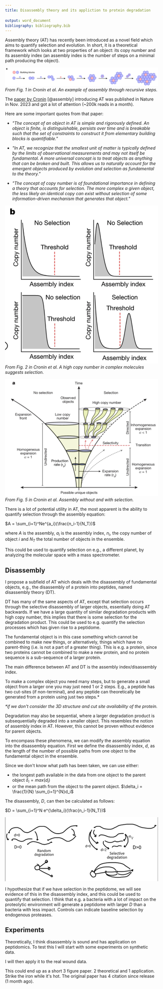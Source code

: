 ```yaml
---
title: Disassembly theory and its appliction to protein degradation

output: word_document
bibliography: bibliography.bib
---
```


Assembly theory (AT) has recently been introduced as a novel field which aims to quantify selection and evolution. In short, it is a theoretical framework which looks at two properties of an object: its copy number and its assembly index (an assembly index is the number of steps on a minimal path producing the object). 

![](/paper/img/at3.png)
*From Fig. 1 in Cronin et al. An example of assembly through recursive steps.*

The [paper by Cronin](https://www.nature.com/articles/s41586-023-06600-9) [@assembly] introducing AT was published in Nature in Nov. 2023 and got a lot of attention (~200k reads in a month).

Here are some important quotes from that paper:

- *"The concept of an object in AT is simple and rigorously defined. An object is finite, is distinguishable, persists over time and is breakable such that the set of constraints to construct it from elementary building blocks is quantifiable."*

- *"In AT, we recognize that the smallest unit of matter is typically defined by the limits of observational measurements and may not itself be fundamental. A more universal concept is to treat objects as anything that can be broken and built. This allows us to naturally account for the emergent objects produced by evolution and selection as fundamental to the theory."*

- *"The concept of copy number is of foundational importance in defining a theory that accounts for selection. The more complex a given object, the less likely an identical copy can exist without selection of some information-driven mechanism that generates that object."*

![](/paper/img/at2.png)
*From Fig. 2 in Cronin et al. A high copy number in complex molecules suggests selection.*

![](/paper/img/at1.png)
*From Fig. 5 in Cronin et al. Assembly without and with selection.*


There is a lot of potential utility in AT, the most apparent is the ability to quantify selection through the assembly equation:

$A = \sum_{i=1}^Ne^{a_i}(\frac{n_i-1}{N_T})$

where $A$ is the assembly, $a_i$ is the assembly index, $n_i$, the copy number of object _i_ and $N_T$ the total number of objects in the ensemble.

This could be used to quantify selection on e.g., a different planet, by analyzing the molecular space with a mass spectrometer.

## Disassembly
I propose a subfield of AT which deals with the disassembly of fundamental objects, e.g., the disassembly of a protein into peptides, named disassembly theory (DT).

DT has many of the same aspects of AT, except that selection occurs through the selective disassembly of larger objects, essentially doing AT backwards. If we have a large quantity of similar degradation products with high copy number, this implies that there is some selection for the degradation product. This could be used to e.g. quantify the selection processes which has given rise to a peptidome.

The fundamental object is in this case something which cannot be combined to make new things, or alternatively, things which have no parent-thing (i.e. is not a part of a greater thing). This is e.g. a protein, since two proteins cannot be combined to make a new protein, and no protein sequence is a sub-sequence of a larger protein.

The main difference between AT and DT is the assembly index/disassembly index.

To make a complex object you need many steps, but to generate a small object from a larger one you may just need 1 or 2 steps. E.g., a peptide has two cut-sites (if non-terminal), and any peptide can theoretically be generated from a protein using just two steps.*

_*if we don't consider the 3D structure and cut site availability of the protein._

Degradation may also be sequential, where a larger degradation product is subsequentially degraded into a smaller object. This resembles the notion of assembly index in AT. However, this cannot be proven without evidence for parent objects.

To encompass these phenomena, we can modify the assembly equation into the disassembly equation. First we define the disassembly index, $d$, as the length of the number of possible paths from one object to the fundamental object in the ensemble.

Since we don't know what path has been taken, we can use either:

- the longest path available in the data from one object to the parent object
$\delta_i = max(d_i)$
- or the mean path from the object to the parent object.
$\delta_i = \frac{1}{N} \sum_{i=1}^{N}d_i$


The disassembly, $D$, can then be calculated as follows:

$D = \sum_{i=1}^N e^{\delta_i}(\frac{n_i-1}{N_T})$

![](/paper/img/sketch.png) 

I hypothesize that if we have selection in the peptidome, we will see evidence of this in the disassembly index, and this could be used to quantify that selection. I think that e.g. a bacteria with a lot of impact on the proteolytic environment will generate a peptidome with larger $D$ than a bacteria with less impact. Controls can indicate baseline selection by endogenous proteases.

## Experiments

Theoretically, I think disassembly is sound and has application on peptidomics. To test this I will start with some experiments on synthetic data. 

I will then apply it to the real wound data.

This could end up as a short 3 figure paper. 2 theoretical and 1 application. Strike the iron while it's hot. The original paper has 4 citation since release (1 month ago).


